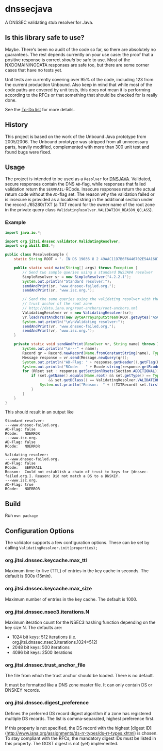 dnssecjava
==========
A DNSSEC validating stub resolver for Java.

Is this library safe to use?
---------------------------
Maybe. There's been no audit of the code so far, so there are absolutely no
guarantees. The rest depends currently on your use case: the proof that a
positive response is correct _should_ be safe to use. Most of the
NXDOMAIN/NODATA responses are safe too, but there are some corner cases that
have no tests yet.

Unit tests are currently covering over 95% of the code, including 123
from the current production Unbound. Also keep in mind that while most of the
code paths are covered by unit tests, this does not mean it is performing
according to the RFCs or that something that should be checked for is really
done.

See the [To-Do list](TODO.md) for more details.

History
-------
This project is based on the work of the Unbound Java prototype from 2005/2006.
The Unbound prototype was stripped from all unnecessary parts, heavily
modified, complemented with more than 300 unit test and found bugs were fixed.

Usage
-----
The project is intended to be used as a `Resolver` for
[DNSJAVA](http://www.xbill.org/dnsjava/). Validated, secure responses contain
the DNS `AD`-flag, while responses that failed validation return the
`SERVFAIL`-RCode. Insecure responses return the actual return code
without the `AD`-flag set.
The reason why the validation failed or is insecure is provided as
a localized string in the additional section under the record ./65280/TXT
(a TXT record for the owner name of the root zone in the private query class
`ValidatingResolver.VALIDATION_REASON_QCLASS`).

### Example
```java
import java.io.*;

import org.jitsi.dnssec.validator.ValidatingResolver;
import org.xbill.DNS.*;

public class ResolveExample {
    static String ROOT = ". IN DS 19036 8 2 49AAC11D7B6F6446702E54A1607371607A1A41855200FD2CE1CDDE32F24E8FB5";

    public static void main(String[] args) throws Exception {
        // Send two sample queries using a standard DNSJAVA resolver
        SimpleResolver sr = new SimpleResolver("4.2.2.1");
        System.out.println("Standard resolver:");
        sendAndPrint(sr, "www.dnssec-failed.org.");
        sendAndPrint(sr, "www.isc.org.");

        // Send the same queries using the validating resolver with the
        // trust anchor of the root zone
        // http://data.iana.org/root-anchors/root-anchors.xml
        ValidatingResolver vr = new ValidatingResolver(sr);
        vr.loadTrustAnchors(new ByteArrayInputStream(ROOT.getBytes("ASCII")));
        System.out.println("\n\nValidating resolver:");
        sendAndPrint(vr, "www.dnssec-failed.org.");
        sendAndPrint(vr, "www.isc.org.");
    }

    private static void sendAndPrint(Resolver vr, String name) throws IOException {
        System.out.println("\n---" + name);
        Record qr = Record.newRecord(Name.fromConstantString(name), Type.A, DClass.IN);
        Message response = vr.send(Message.newQuery(qr));
        System.out.println("AD-Flag: " + response.getHeader().getFlag(Flags.AD));
        System.out.println("RCode:   " + Rcode.string(response.getRcode()));
        for (RRset set : response.getSectionRRsets(Section.ADDITIONAL)) {
            if (set.getName().equals(Name.root) && set.getType() == Type.TXT
                    && set.getDClass() == ValidatingResolver.VALIDATION_REASON_QCLASS) {
                System.out.println("Reason:  " + ((TXTRecord) set.first()).getStrings().get(0));
            }
        }
    }
}

```

This should result in an output like
```
Standard resolver:
---www.dnssec-failed.org.
AD-Flag: false
RCode:   NOERROR
---www.isc.org.
AD-Flag: false
RCode:   NOERROR

Validating resolver:
---www.dnssec-failed.org.
AD-Flag: false
RCode:   SERVFAIL
Reason:  Could not establish a chain of trust to keys for [dnssec-failed.org.]. Reason: Did not match a DS to a DNSKEY.
---www.isc.org.
AD-Flag: true
RCode:   NOERROR
```

Build
-----
Run `mvn package`

Configuration Options
---------------------
The validator supports a few configuration options. These can be set by calling
`ValidatingResolver.init(properties);`

### org.jitsi.dnssec.keycache.max_ttl
Maximum time-to-live (TTL) of entries in the key cache in seconds. The default
is 900s (15min).

### org.jitsi.dnssec.keycache.max_size
Maximum number of entries in the key cache. The default is 1000.

### org.jitsi.dnssec.nsec3.iterations.N
Maximum iteration count for the NSEC3 hashing function depending on the key 
size N. The defaults are:

- 1024 bit keys: 512 iterations (i.e. org.jitsi.dnssec.nsec3.iterations.1024=512)
- 2048 bit keys: 500 iterations 
- 4096 bit keys: 2500 iterations 

### org.jitsi.dnssec.trust\_anchor_file
The file from which the trust anchor should be loaded. There is no default.

It must be formatted like a DNS zone master file. It can only contain DS
or DNSKEY records.

### org.jitsi.dnssec.digest_preference
Defines the preferred DS record digest algorithm if a zone has registered
multiple DS records. The list is comma-separated, highest preference first.

If this property is not specified, the DS record with the highest [digest ID]
(http://www.iana.org/assignments/ds-rr-types/ds-rr-types.xhtml) is chosen.
To stay compliant with the RFCs, the mandatory digest IDs must be listed in
this property. The GOST digest is not (yet) implemented.
